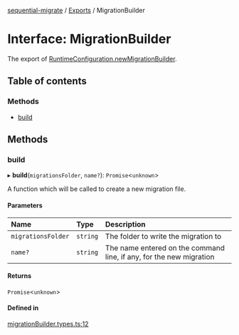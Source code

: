 [sequential-migrate](../README.md) / [Exports](../modules.md) / MigrationBuilder

# Interface: MigrationBuilder

The export of   [RuntimeConfiguration.newMigrationBuilder](RuntimeConfiguration.md#newmigrationbuilder).

## Table of contents

### Methods

- [build](MigrationBuilder.md#build)

## Methods

### build

▸ **build**(`migrationsFolder`, `name?`): `Promise`<`unknown`\>

A function which will be called to create a new migration file.

#### Parameters

| Name | Type | Description |
| :------ | :------ | :------ |
| `migrationsFolder` | `string` | The folder to write the migration to |
| `name?` | `string` | The name entered on the command line, if any, for the new migration |

#### Returns

`Promise`<`unknown`\>

#### Defined in

[migrationBuilder.types.ts:12](https://github.com/Ivo-Evans/sequential-migrate/blob/fd5ef48/src/types/migrationBuilder.types.ts#L12)
